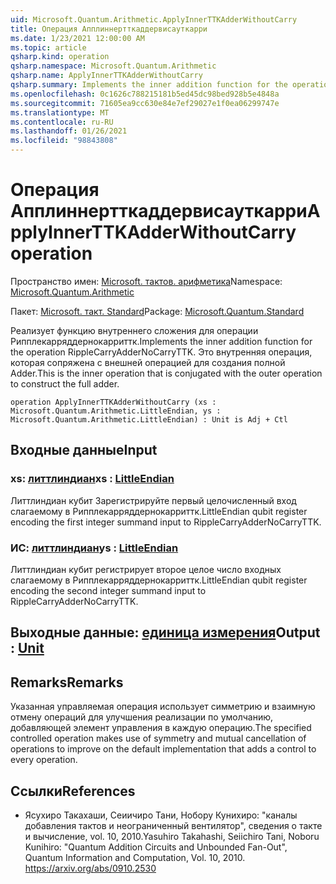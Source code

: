 ```yaml
---
uid: Microsoft.Quantum.Arithmetic.ApplyInnerTTKAdderWithoutCarry
title: Операция Апплиннертткаддервисауткарри
ms.date: 1/23/2021 12:00:00 AM
ms.topic: article
qsharp.kind: operation
qsharp.namespace: Microsoft.Quantum.Arithmetic
qsharp.name: ApplyInnerTTKAdderWithoutCarry
qsharp.summary: Implements the inner addition function for the operation RippleCarryAdderNoCarryTTK. This is the inner operation that is conjugated with the outer operation to construct the full adder.
ms.openlocfilehash: 0c1626c788215181b5ed45dc98bed928b5e4848a
ms.sourcegitcommit: 71605ea9cc630e84e7ef29027e1f0ea06299747e
ms.translationtype: MT
ms.contentlocale: ru-RU
ms.lasthandoff: 01/26/2021
ms.locfileid: "98843808"
---
```

# <a name="applyinnerttkadderwithoutcarry-operation"></a><span data-ttu-id="e956f-102">Операция Апплиннертткаддервисауткарри</span><span class="sxs-lookup"><span data-stu-id="e956f-102">ApplyInnerTTKAdderWithoutCarry operation</span></span>

<span data-ttu-id="e956f-103">Пространство имен: [Microsoft. тактов. арифметика](xref:Microsoft.Quantum.Arithmetic)</span><span class="sxs-lookup"><span data-stu-id="e956f-103">Namespace: [Microsoft.Quantum.Arithmetic](xref:Microsoft.Quantum.Arithmetic)</span></span>

<span data-ttu-id="e956f-104">Пакет: [Microsoft. такт. Standard](https://nuget.org/packages/Microsoft.Quantum.Standard)</span><span class="sxs-lookup"><span data-stu-id="e956f-104">Package: [Microsoft.Quantum.Standard](https://nuget.org/packages/Microsoft.Quantum.Standard)</span></span>


<span data-ttu-id="e956f-105">Реализует функцию внутреннего сложения для операции Рипплекарряддернокарриттк.</span><span class="sxs-lookup"><span data-stu-id="e956f-105">Implements the inner addition function for the operation RippleCarryAdderNoCarryTTK.</span></span> <span data-ttu-id="e956f-106">Это внутренняя операция, которая сопряжена с внешней операцией для создания полной Adder.</span><span class="sxs-lookup"><span data-stu-id="e956f-106">This is the inner operation that is conjugated with the outer operation to construct the full adder.</span></span>

```qsharp
operation ApplyInnerTTKAdderWithoutCarry (xs : Microsoft.Quantum.Arithmetic.LittleEndian, ys : Microsoft.Quantum.Arithmetic.LittleEndian) : Unit is Adj + Ctl
```


## <a name="input"></a><span data-ttu-id="e956f-107">Входные данные</span><span class="sxs-lookup"><span data-stu-id="e956f-107">Input</span></span>

### <a name="xs--littleendian"></a><span data-ttu-id="e956f-108">xs: [литтлиндиан](xref:Microsoft.Quantum.Arithmetic.LittleEndian)</span><span class="sxs-lookup"><span data-stu-id="e956f-108">xs : [LittleEndian](xref:Microsoft.Quantum.Arithmetic.LittleEndian)</span></span>

<span data-ttu-id="e956f-109">Литтлиндиан кубит Зарегистрируйте первый целочисленный вход слагаемому в Рипплекарряддернокарриттк.</span><span class="sxs-lookup"><span data-stu-id="e956f-109">LittleEndian qubit register encoding the first integer summand input to RippleCarryAdderNoCarryTTK.</span></span>


### <a name="ys--littleendian"></a><span data-ttu-id="e956f-110">ИС: [литтлиндиан](xref:Microsoft.Quantum.Arithmetic.LittleEndian)</span><span class="sxs-lookup"><span data-stu-id="e956f-110">ys : [LittleEndian](xref:Microsoft.Quantum.Arithmetic.LittleEndian)</span></span>

<span data-ttu-id="e956f-111">Литтлиндиан кубит регистрирует второе целое число входных слагаемому в Рипплекарряддернокарриттк.</span><span class="sxs-lookup"><span data-stu-id="e956f-111">LittleEndian qubit register encoding the second integer summand input to RippleCarryAdderNoCarryTTK.</span></span>



## <a name="output--unit"></a><span data-ttu-id="e956f-112">Выходные данные: [единица измерения](xref:microsoft.quantum.lang-ref.unit)</span><span class="sxs-lookup"><span data-stu-id="e956f-112">Output : [Unit](xref:microsoft.quantum.lang-ref.unit)</span></span>



## <a name="remarks"></a><span data-ttu-id="e956f-113">Remarks</span><span class="sxs-lookup"><span data-stu-id="e956f-113">Remarks</span></span>

<span data-ttu-id="e956f-114">Указанная управляемая операция использует симметрию и взаимную отмену операций для улучшения реализации по умолчанию, добавляющей элемент управления в каждую операцию.</span><span class="sxs-lookup"><span data-stu-id="e956f-114">The specified controlled operation makes use of symmetry and mutual cancellation of operations to improve on the default implementation that adds a control to every operation.</span></span>

## <a name="references"></a><span data-ttu-id="e956f-115">Ссылки</span><span class="sxs-lookup"><span data-stu-id="e956f-115">References</span></span>

- <span data-ttu-id="e956f-116">Ясухиро Такахаши, Сеиичиро Тани, Нобору Кунихиро: "каналы добавления тактов и неограниченный вентилятор", сведения о такте и вычисление, vol. 10, 2010.</span><span class="sxs-lookup"><span data-stu-id="e956f-116">Yasuhiro Takahashi, Seiichiro Tani, Noboru Kunihiro: "Quantum Addition Circuits and Unbounded Fan-Out", Quantum Information and Computation, Vol. 10, 2010.</span></span>
  https://arxiv.org/abs/0910.2530